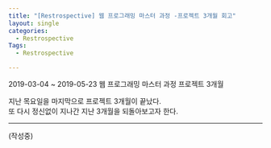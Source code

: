 ```yaml
---
title: "[Restrospective] 웹 프로그래밍 마스터 과정 -프로젝트 3개월 회고"
layout: single
categories:
  - Restrospective
Tags:
  - Restrospective

---
```

2019-03-04 ~ 2019-05-23 웹 프로그래밍 마스터 과정 프로젝트 3개월

지난 목요일을 마지막으로 프로젝트 3개월이 끝났다.     
또 다시 정신없이 지나간 지난 3개월을 되돌아보고자 한다.  

---  

(작성중)




 


  

 

   




